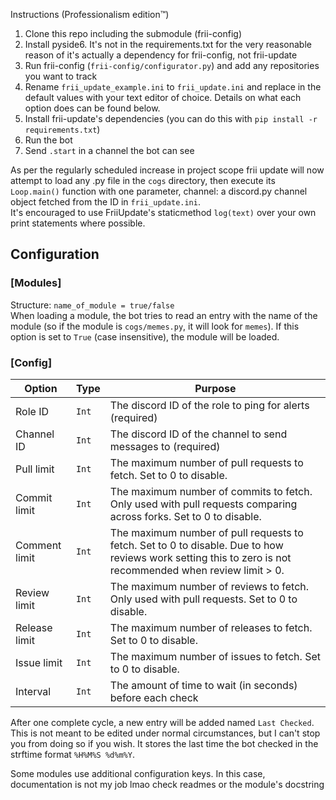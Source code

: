 Instructions (Professionalism edition™)
1. Clone this repo including the submodule (frii-config)
2. Install pyside6. It's not in the requirements.txt for the very reasonable reason of it's actually a dependency for frii-config, not frii-update
3. Run frii-config (`frii-config/configurator.py`) and add any repositories you want to track
4. Rename `frii_update_example.ini` to `frii_update.ini` and replace in the default values with your text editor of choice. Details on what each option does can be found below.
5. Install frii-update's dependencies (you can do this with `pip install -r requirements.txt`)
6. Run the bot
7. Send `.start` in a channel the bot can see 

As per the regularly scheduled increase in project scope frii update will now attempt to load any .py
file in the `cogs` directory, then execute its `Loop.main()` function with one parameter,
channel: a discord.py channel object fetched from the ID in `frii_update.ini`.  
It's encouraged to use FriiUpdate's staticmethod `log(text)` over your own print statements where possible.

## Configuration
### [Modules]
Structure: `name_of_module = true/false`  
When loading a module, the bot tries to read an entry with the name of the module 
(so if the module is `cogs/memes.py`, it will look for `memes`). If this option is set to
`True` (case insensitive), the module will be loaded. 
### [Config]
| Option        | Type  | Purpose                                                                                                                                                   |
|---------------|-------|-----------------------------------------------------------------------------------------------------------------------------------------------------------|
| Role ID       | `Int` | The discord ID of the role to ping for alerts (required)                                                                                                  |
| Channel ID    | `Int` | The discord ID of the channel to send messages to (required)                                                                                              |
| Pull limit    | `Int` | The maximum number of pull requests to fetch. Set to 0 to disable.                                                                                        |
| Commit limit  | `Int` | The maximum number of commits to fetch. Only used with pull requests comparing across forks. Set to 0 to disable.                                         |
| Comment limit | `Int` | The maximum number of pull requests to fetch. Set to 0 to disable. Due to how reviews work setting this to zero is not recommended when review limit > 0. |
| Review limit  | `Int` | The maximum number of reviews to fetch. Only used with pull requests. Set to 0 to disable.                                                                |
| Release limit | `Int` | The maximum number of releases to fetch. Set to 0 to disable.                                                                                             |
| Issue limit   | `Int` | The maximum number of issues to fetch. Set to 0 to disable.                                                                                               |
| Interval      | `Int` | The amount of time to wait (in seconds) before each check                                                                                                 |

After one complete cycle, a new entry will be added named `Last Checked`.
This is not meant to be edited under normal circumstances, but I can't stop you from doing so if you wish.
It stores the last time the bot checked in the strftime format `%H%M%S %d%m%Y`.

Some modules use additional configuration keys. In this case, documentation is not my job lmao check readmes or the module's docstring